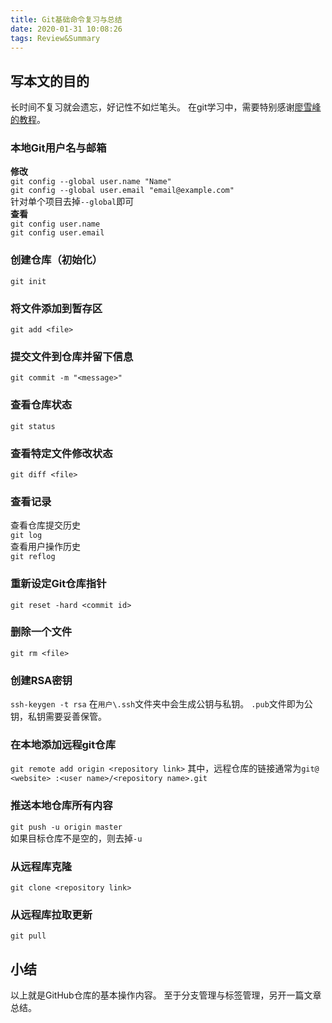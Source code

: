 ```yaml
---
title: Git基础命令复习与总结
date: 2020-01-31 10:08:26
tags: Review&Summary
---
```

## 写本文的目的
长时间不复习就会遗忘，好记性不如烂笔头。
在git学习中，需要特别感谢[廖雪峰的教程](https:\\www.liaoxuefeng.com)。
### 本地Git用户名与邮箱
**修改**  
`git config --global user.name "Name"`   
`git config --global user.email "email@example.com"`   
针对单个项目去掉`--global`即可  
**查看**  
`git config user.name`  
`git config user.email`   
### 创建仓库（初始化）
`git init`
### 将文件添加到暂存区
`git add <file>`
### 提交文件到仓库并留下信息
`git commit -m "<message>"`
### 查看仓库状态
`git status`
### 查看特定文件修改状态
`git diff <file>`
### 查看记录
查看仓库提交历史  
`git log`  
查看用户操作历史  
`git reflog`  
### 重新设定Git仓库指针
`git reset -hard <commit id>`  
### 删除一个文件
`git rm <file>`
### 创建RSA密钥
`ssh-keygen -t rsa`
在`用户\.ssh`文件夹中会生成公钥与私钥。
`.pub`文件即为公钥，私钥需要妥善保管。
### 在本地添加远程git仓库
`git remote add origin <repository link>`
其中，远程仓库的链接通常为`git@ <website> :<user name>/<repository name>.git`
### 推送本地仓库所有内容
`git push -u origin master`  
如果目标仓库不是空的，则去掉`-u`  
### 从远程库克隆
`git clone <repository link>`
### 从远程库拉取更新
`git pull`
  
## 小结  
以上就是GitHub仓库的基本操作内容。
至于分支管理与标签管理，另开一篇文章总结。